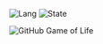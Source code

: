 <!-- ### Hi there 👋 -->

<!--
**viticis/viticis** is a ✨ _special_ ✨ repository because its `README.md` (this file) appears on your GitHub profile.

Here are some ideas to get you started:

- 🔭 I’m currently working on ...
- 🌱 I’m currently learning ...
- 👯 I’m looking to collaborate on ...
- 🤔 I’m looking for help with ...
- 💬 Ask me about ...
- 📫 How to reach me: ...
- 😄 Pronouns: ...
- ⚡ Fun fact: ...
-->

![Lang](https://github-readme-stats.vercel.app/api/top-langs/?username=viticis&hide=html,css&layout=compact&hide_border=true)
![State](https://github-readme-stats.vercel.app/api?username=viticis&hide_title=true&show_icons=true&hide_border=true)


![GitHub Game of Life](https://github4life.herokuapp.com/viticis.gif)
